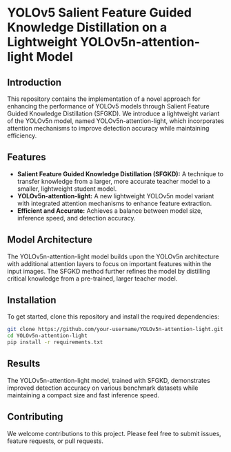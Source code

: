 # YOLOv5 Salient Feature Guided Knowledge Distillation on a Lightweight YOLOv5n-attention-light Model

## Introduction

This repository contains the implementation of a novel approach for enhancing the performance of YOLOv5 models through Salient Feature Guided Knowledge Distillation (SFGKD). We introduce a lightweight variant of the YOLOv5n model, named YOLOv5n-attention-light, which incorporates attention mechanisms to improve detection accuracy while maintaining efficiency.

## Features

- **Salient Feature Guided Knowledge Distillation (SFGKD):** A technique to transfer knowledge from a larger, more accurate teacher model to a smaller, lightweight student model.
- **YOLOv5n-attention-light:** A new lightweight YOLOv5n model variant with integrated attention mechanisms to enhance feature extraction.
- **Efficient and Accurate:** Achieves a balance between model size, inference speed, and detection accuracy.

## Model Architecture

The YOLOv5n-attention-light model builds upon the YOLOv5n architecture with additional attention layers to focus on important features within the input images. The SFGKD method further refines the model by distilling critical knowledge from a pre-trained, larger teacher model.

## Installation

To get started, clone this repository and install the required dependencies:

```bash
git clone https://github.com/your-username/YOLOv5n-attention-light.git
cd YOLOv5n-attention-light
pip install -r requirements.txt
```

## Results
The YOLOv5n-attention-light model, trained with SFGKD, demonstrates improved detection accuracy on various benchmark datasets while maintaining a compact size and fast inference speed.

## Contributing
We welcome contributions to this project. Please feel free to submit issues, feature requests, or pull requests.